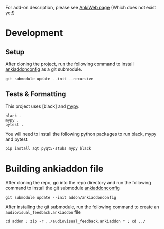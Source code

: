 For add-on description, please see [AnkiWeb page](https://ankiweb.net) (Which does not exist yet!)
# Development
## Setup
After cloning the project, run the following command to install [ankiaddonconfig](https://github.com/BlueGreenMagick/ankiaddonconfig/) as a git submodule.
```
git submodule update --init --recursive
```

## Tests & Formatting
This project uses [black] and [mypy](https://github.com/python/mypy).

```
black .
mypy .
pytest .
```

You will need to install the following python packages to run black, mypy and pytest: 
```
pip install aqt pyqt5-stubs mypy black
```

# Building ankiaddon file
After cloning the repo, go into the repo directory and run the following command to install the git submodule [ankiaddonconfig](https://github.com/BlueGreenMagick/ankiaddonconfig/)
```
git submodule update --init addon/ankiaddonconfig
```
After installing the git submodule, run the following command to create an `audiovisual_feedback.ankiaddon` file
```
cd addon ; zip -r ../audiovisual_feedback.ankiaddon * ; cd ../
```